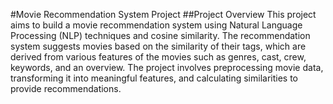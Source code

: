 #Movie Recommendation System Project
##Project Overview
This project aims to build a movie recommendation system using Natural Language Processing (NLP) techniques and cosine similarity. The recommendation system suggests movies based on the similarity of their tags, which are derived from various features of the movies such as genres, cast, crew, keywords, and an overview. The project involves preprocessing movie data, transforming it into meaningful features, and calculating similarities to provide recommendations.
